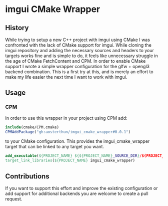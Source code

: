 # imgui CMake Wrapper

## History

While trying to setup a new C++ project with imgui using CMake I was confronted with the lack of CMake support for imgui. While cloning the imgui repository and adding the necessary sources and headers to your targets works fine and is simple to do, it feels like unnecessary struggle in the age of CMake FetchContent and CPM. In order to enable CMake support I wrote a simple wrapper configuration for the glfw + opengl3 backend combination. This is a first try at this, and is merely an effort to make my life easier the next time I want to work with imgui.

## Usage

### CPM

In order to use this wrapper in your project using CPM add:
```cmake
include(cmake/CPM.cmake)
CPMAddPackage("gh:aosterthun/imgui_cmake_wrapper#0.0.1")
```
to your CMake configuration. This provides the imgui_cmake_wrapper target that can be linked to any target you want.
```cmake
add_executable(${PROJECT_NAME} ${${PROJECT_NAME}_SOURCE_DIR}/${PROJECT_NAME}.cc)
target_link_libraries(${PROJECT_NAME} imgui_cmake_wrapper)
```

## Contributions

If you want to support this effort and improve the existing configuration or add support for additional backends you are welcome to create a pull request. 

